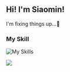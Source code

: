 ## Hi! I'm Siaomin!

I'm fixing things up...🚧
<!-- I am a student in NCHU with a focus on **Natural Language Processing** and **Image Recognition**, gaining experience in logic scheduling design and electronic circuits.
In my future graduate studies, I aim to focus on **digital IC design** with a keen interest in accelerating the computational efficiency of deep learning models.
I am interested in exploring applications of AI and constantly expanding my knowledge in this field. -->

### My Skill
![My Skills](https://skillicons.dev/icons?i=c,java,python,linux,matlab,flutter,arduino,r&theme=light)

![](http://github-profile-summary-cards.vercel.app/api/cards/profile-details?username=Siaomin&theme=swift)


